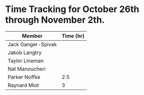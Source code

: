 
# Time Tracking for October 26th through November 2th.

| Member             | Time (hr) |
|--------------------|-----------|
| Jack Ganger-Spivak |         |
| Jakob Langtry      |         |
| Taylor Lineman     |         |
| Nat Manoucheri     |          |
| Parker Noffke      | 2.5        |
| Raynard Miot       | 3        |
